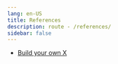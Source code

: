 ```yaml
---
lang: en-US
title: References
description: route - /references/
sidebar: false
---
```


- [Build your own X](build-your-own-x)
